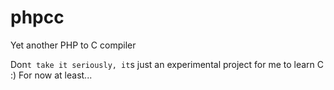 # phpcc
Yet another PHP to C compiler

Don`t take it seriously, it`s just an experimental project for me to learn C :) For now at least...

